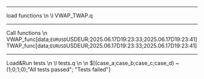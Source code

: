 
-----------------------------------
load functions \n
\l VWAP_TWAP.q

-----------------------------------
Call functions \n
VWAP_func[data;`EURUSD`USDEUR;2025.06.17D19:23:33;2025.06.17D19:23:41]
TWAP_func[data;`EURUSD`USDEUR;2025.06.17D19:23:33;2025.06.17D19:23:41]

-----------------------------------
Load&Run tests \n
\l tests.q \n
\n
$[(case_a;case_b;case_c;case_d) ~ (1;0;1;0);"All tests passed"; "Tests failed"]

